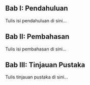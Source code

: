 
Bab I: Pendahuluan
-------------------
Tulis isi pendahuluan di sini...

Bab II: Pembahasan
-------------------
Tulis isi pembahasan di sini...

Bab III: Tinjauan Pustaka
-------------------------
Tulis tinjauan pustaka di sini...
